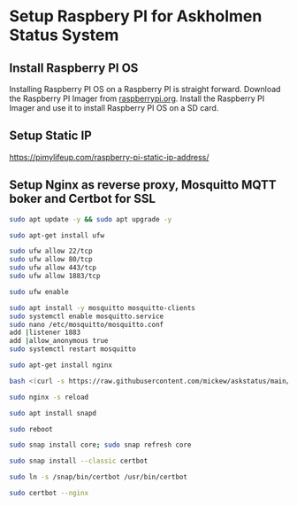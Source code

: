 # Setup Raspbery PI for Askholmen Status System

## Install Raspberry PI OS
Installing Raspberry PI OS on a Raspberry PI is straight forward. Download the Raspberry PI Imager from [raspberrypi.org](https://www.raspberrypi.org/software/). Install the Raspberry PI Imager and use it to install Raspberry PI OS on a SD card.

## Setup Static IP
https://pimylifeup.com/raspberry-pi-static-ip-address/

## Setup Nginx as reverse proxy, Mosquitto MQTT boker and Certbot for SSL

```bash
sudo apt update -y && sudo apt upgrade -y

sudo apt-get install ufw

sudo ufw allow 22/tcp
sudo ufw allow 80/tcp
sudo ufw allow 443/tcp
sudo ufw allow 1883/tcp

sudo ufw enable

sudo apt install -y mosquitto mosquitto-clients
sudo systemctl enable mosquitto.service
sudo nano /etc/mosquitto/mosquitto.conf
add |listener 1883
add |allow_anonymous true
sudo systemctl restart mosquitto

sudo apt-get install nginx

bash <(curl -s https://raw.githubusercontent.com/mickew/askstatus/main/Tools/gettools.sh)

sudo nginx -s reload

sudo apt install snapd

sudo reboot

sudo snap install core; sudo snap refresh core

sudo snap install --classic certbot

sudo ln -s /snap/bin/certbot /usr/bin/certbot

sudo certbot --nginx
```